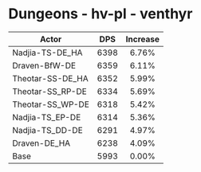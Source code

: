 # Dungeons - hv-pl - venthyr
| Actor | DPS | Increase |
|---|:---:|:---:|
|Nadjia-TS-DE_HA|6398|6.76%|
|Draven-BfW-DE|6359|6.11%|
|Theotar-SS-DE_HA|6352|5.99%|
|Theotar-SS_RP-DE|6334|5.69%|
|Theotar-SS_WP-DE|6318|5.42%|
|Nadjia-TS_EP-DE|6314|5.36%|
|Nadjia-TS_DD-DE|6291|4.97%|
|Draven-DE_HA|6238|4.09%|
|Base|5993|0.00%|
